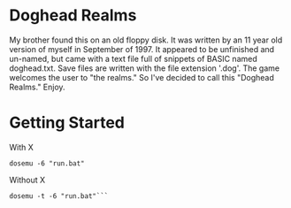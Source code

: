 # Doghead Realms

My brother found this on an old floppy disk. It was written by an 11 year old version of myself in September of 1997. It appeared to be unfinished and un-named, but came with a text file full of snippets of BASIC named doghead.txt. Save files are written with the file extension '.dog'. The game welcomes the user to "the realms." So I've decided to call this "Doghead Realms." Enjoy.

# Getting Started

With X

```dosemu -6 "run.bat"```

Without X

```stty columns 80 rows 25
dosemu -t -6 "run.bat"```
